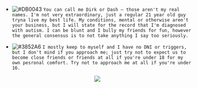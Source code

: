 - ![#DB0043](https://via.placeholder.com/15/DB0043/DB0043.png) `You can call me Dirk or Dash — those aren't my real names. I'm not very extraordinary, just a regular 21 year old guy tryna live my best life. My conditions, mental or otherwise aren't your business, but I will state for the record that I'm diagnosed with autism. I can be blunt and I bully my friends for fun, however the general consensus is to not take anything I say too seriously.`

- ![#3852A6](https://via.placeholder.com/15/3852A6/3852A6.png) `I mostly keep to myself and I have no DNI or triggers, but I don't mind if you approach me; just try not to expect us to become close friends or friends at all if you're under 18 for my own pesronal comfort. Try not to approach me at all if you're under 16.`

<p align="center">
<img src="https://user-images.githubusercontent.com/110970086/184240376-cd1740d5-4a76-4446-9617-76109afa9a0b.gif">
</p>
